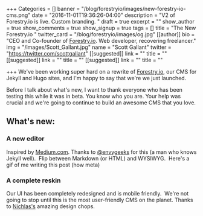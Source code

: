 +++
Categories = []
banner = "/blog/forestryio/images/new-forestry-io-cms.png"
date = "2016-11-01T19:36:26-04:00"
description = "V2  of Forestry.io is live.  Custom branding. "
draft = true
excerpt = ""
show_author = true
show_comments = true
show_signup = true
tags = []
title = "The New Forestry.io "
twitter_card = "/blog/forestryio/images/og.jpg"
[[author]]
bio = "CEO and Co-founder of <a href='https://forestry.io' title='Forestry.io CMS'>Forestry.io</a>. Web developer, recovering freelancer."
img = "/images/Scott_Gallant.jpg"
name = "Scott Gallant"
twitter = "https://twitter.com/scottgallant"
[[suggested]]
link = ""
title = ""
[[suggested]]
link = ""
title = ""
[[suggested]]
link = ""
title = ""

+++
We've been working super hard on a rewrite of [Forestry.io](http://Forestry.io), our CMS for Jekyll and Hugo sites, and I'm happy to say that we're we just launched.

Before I talk about what's new, I want to thank everyone who has been testing this while it was in beta. You know who you are. Your help was crucial and we're going to continue to build an awesome CMS that you love.

## What's new:

### A new editor

Inspired by [Medium.com](http://Medium.com). Thanks to [@envygeeks](https://envygeeks.io/) for this (a man who knows Jekyll well).  Flip between Markdown (or HTML) and WYSIWYG.  Here's a gif of me writing this post (how meta)

### A complete reskin

Our UI has been completely redesigned and is mobile friendly.  We're not going to stop until this is the most user-friendly CMS on the planet. Thanks to [Nichlas's](https://twitter.com/nichlaswa) amazing design chops.